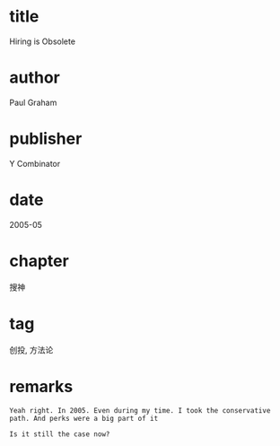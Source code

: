 # title
Hiring is Obsolete

# author
Paul Graham

# publisher
Y Combinator

# date
2005-05

# chapter
搜神

# tag
创投, 方法论

# remarks
`Yeah right. In 2005. Even during my time. I took the conservative path. And perks were a big part of it`

`Is it still the case now?`


